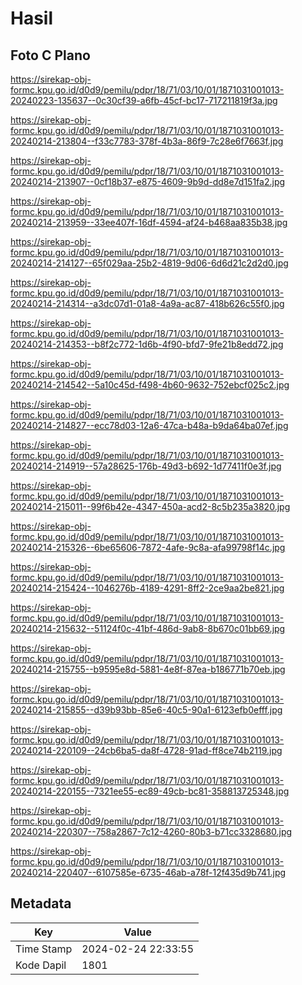 # Hasil

## Foto C Plano

https://sirekap-obj-formc.kpu.go.id/d0d9/pemilu/pdpr/18/71/03/10/01/1871031001013-20240223-135637--0c30cf39-a6fb-45cf-bc17-717211819f3a.jpg

https://sirekap-obj-formc.kpu.go.id/d0d9/pemilu/pdpr/18/71/03/10/01/1871031001013-20240214-213804--f33c7783-378f-4b3a-86f9-7c28e6f7663f.jpg

https://sirekap-obj-formc.kpu.go.id/d0d9/pemilu/pdpr/18/71/03/10/01/1871031001013-20240214-213907--0cf18b37-e875-4609-9b9d-dd8e7d151fa2.jpg

https://sirekap-obj-formc.kpu.go.id/d0d9/pemilu/pdpr/18/71/03/10/01/1871031001013-20240214-213959--33ee407f-16df-4594-af24-b468aa835b38.jpg

https://sirekap-obj-formc.kpu.go.id/d0d9/pemilu/pdpr/18/71/03/10/01/1871031001013-20240214-214127--65f029aa-25b2-4819-9d06-6d6d21c2d2d0.jpg

https://sirekap-obj-formc.kpu.go.id/d0d9/pemilu/pdpr/18/71/03/10/01/1871031001013-20240214-214314--a3dc07d1-01a8-4a9a-ac87-418b626c55f0.jpg

https://sirekap-obj-formc.kpu.go.id/d0d9/pemilu/pdpr/18/71/03/10/01/1871031001013-20240214-214353--b8f2c772-1d6b-4f90-bfd7-9fe21b8edd72.jpg

https://sirekap-obj-formc.kpu.go.id/d0d9/pemilu/pdpr/18/71/03/10/01/1871031001013-20240214-214542--5a10c45d-f498-4b60-9632-752ebcf025c2.jpg

https://sirekap-obj-formc.kpu.go.id/d0d9/pemilu/pdpr/18/71/03/10/01/1871031001013-20240214-214827--ecc78d03-12a6-47ca-b48a-b9da64ba07ef.jpg

https://sirekap-obj-formc.kpu.go.id/d0d9/pemilu/pdpr/18/71/03/10/01/1871031001013-20240214-214919--57a28625-176b-49d3-b692-1d77411f0e3f.jpg

https://sirekap-obj-formc.kpu.go.id/d0d9/pemilu/pdpr/18/71/03/10/01/1871031001013-20240214-215011--99f6b42e-4347-450a-acd2-8c5b235a3820.jpg

https://sirekap-obj-formc.kpu.go.id/d0d9/pemilu/pdpr/18/71/03/10/01/1871031001013-20240214-215326--6be65606-7872-4afe-9c8a-afa99798f14c.jpg

https://sirekap-obj-formc.kpu.go.id/d0d9/pemilu/pdpr/18/71/03/10/01/1871031001013-20240214-215424--1046276b-4189-4291-8ff2-2ce9aa2be821.jpg

https://sirekap-obj-formc.kpu.go.id/d0d9/pemilu/pdpr/18/71/03/10/01/1871031001013-20240214-215632--51124f0c-41bf-486d-9ab8-8b670c01bb69.jpg

https://sirekap-obj-formc.kpu.go.id/d0d9/pemilu/pdpr/18/71/03/10/01/1871031001013-20240214-215755--b9595e8d-5881-4e8f-87ea-b186771b70eb.jpg

https://sirekap-obj-formc.kpu.go.id/d0d9/pemilu/pdpr/18/71/03/10/01/1871031001013-20240214-215855--d39b93bb-85e6-40c5-90a1-6123efb0efff.jpg

https://sirekap-obj-formc.kpu.go.id/d0d9/pemilu/pdpr/18/71/03/10/01/1871031001013-20240214-220109--24cb6ba5-da8f-4728-91ad-ff8ce74b2119.jpg

https://sirekap-obj-formc.kpu.go.id/d0d9/pemilu/pdpr/18/71/03/10/01/1871031001013-20240214-220155--7321ee55-ec89-49cb-bc81-358813725348.jpg

https://sirekap-obj-formc.kpu.go.id/d0d9/pemilu/pdpr/18/71/03/10/01/1871031001013-20240214-220307--758a2867-7c12-4260-80b3-b71cc3328680.jpg

https://sirekap-obj-formc.kpu.go.id/d0d9/pemilu/pdpr/18/71/03/10/01/1871031001013-20240214-220407--6107585e-6735-46ab-a78f-12f435d9b741.jpg


## Metadata

| Key        | Value               |
| ---------- | ------------------- |
| Time Stamp | 2024-02-24 22:33:55 |
| Kode Dapil | 1801                |



